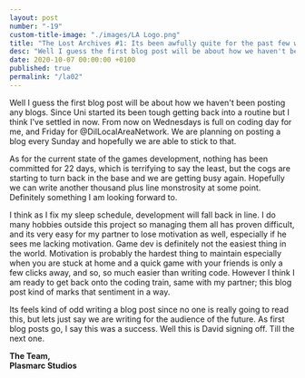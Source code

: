 ```yaml
---
layout: post
number: "-19"
custom-title-image: "./images/LA Logo.png"
title: "The Lost Archives #1: Its been awfully quite for the past few weeks..."
desc: "Well I guess the first blog post will be about how we haven't been posting any blogs. Since Uni started its been tough getting back into a routine but I think I've settled in now. From now on Wednesdays is full on coding day for me, and Friday for @DilLocalAreaNetwork. We are planning on posting a blog every Sunday and hopefully we are able to stick to that."
date: 2020-10-07 00:00:00 +0100
published: true
permalink: "/la02"
---
```


Well I guess the first blog post will be about how we haven't been posting any blogs. Since Uni started its been tough getting back into a routine but I think I've settled in now. From now on Wednesdays is full on coding day for me, and Friday for @DilLocalAreaNetwork. We are planning on posting a blog every Sunday and hopefully we are able to stick to that.

As for the current state of the games development, nothing has been committed for 22 days, which is terrifying to say the least, but the cogs are starting to turn back in the base and we are getting busy again. Hopefully we can write another thousand plus line monstrosity at some point. Definitely something I am looking forward to.

I think as I fix my sleep schedule, development will fall back in line. I do many hobbies outside this project so managing them all has proven difficult, and its very easy for my partner to lose motivation as well, especially if he sees me lacking motivation. Game dev is definitely not the easiest thing in the world. Motivation is probably the hardest thing to maintain especially when you are stuck at home and a quick game with your friends is only a few clicks away, and so, so much easier than writing code. However I think I am ready to get back onto the coding train, same with my partner; this blog post kind of marks that sentiment in a way.

Its feels kind of odd writing a blog post since no one is really going to read this, but lets just say we are writing for the audience of the future. As first blog posts go, I say this was a success. Well this is David signing off. Till the next one.

**The Team,**\
**Plasmarc Studios**